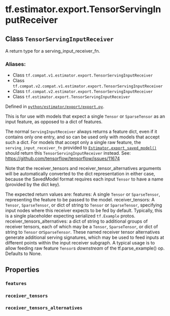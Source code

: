 <div itemscope itemtype="http://developers.google.com/ReferenceObject">
<meta itemprop="name" content="tf.estimator.export.TensorServingInputReceiver" />
<meta itemprop="path" content="Stable" />
<meta itemprop="property" content="features"/>
<meta itemprop="property" content="receiver_tensors"/>
<meta itemprop="property" content="receiver_tensors_alternatives"/>
</div>

# tf.estimator.export.TensorServingInputReceiver

## Class `TensorServingInputReceiver`

A return type for a serving_input_receiver_fn.



### Aliases:

* Class `tf.compat.v1.estimator.export.TensorServingInputReceiver`
* Class `tf.compat.v2.compat.v1.estimator.export.TensorServingInputReceiver`
* Class `tf.compat.v2.estimator.export.TensorServingInputReceiver`
* Class `tf.estimator.export.TensorServingInputReceiver`



Defined in [`python/estimator/export/export.py`](https://github.com/tensorflow/estimator/tree/master/tensorflow_estimator/python/estimator/export/export.py).

<!-- Placeholder for "Used in" -->

This is for use with models that expect a single `Tensor` or `SparseTensor`
as an input feature, as opposed to a dict of features.

The normal `ServingInputReceiver` always returns a feature dict, even if it
contains only one entry, and so can be used only with models that accept such
a dict.  For models that accept only a single raw feature, the
`serving_input_receiver_fn` provided to <a href="../../../tf/estimator/Estimator.md#export_saved_model"><code>Estimator.export_saved_model()</code></a>
should return this `TensorServingInputReceiver` instead.  See:
https://github.com/tensorflow/tensorflow/issues/11674

Note that the receiver_tensors and receiver_tensor_alternatives arguments
will be automatically converted to the dict representation in either case,
because the SavedModel format requires each input `Tensor` to have a name
(provided by the dict key).

The expected return values are:
  features: A single `Tensor` or `SparseTensor`, representing the feature
    to be passed to the model.
  receiver_tensors: A `Tensor`, `SparseTensor`, or dict of string to `Tensor`
    or `SparseTensor`, specifying input nodes where this receiver expects to
    be fed by default.  Typically, this is a single placeholder expecting
    serialized `tf.Example` protos.
  receiver_tensors_alternatives: a dict of string to additional
    groups of receiver tensors, each of which may be a `Tensor`,
    `SparseTensor`, or dict of string to `Tensor` or`SparseTensor`.
    These named receiver tensor alternatives generate additional serving
    signatures, which may be used to feed inputs at different points within
    the input receiver subgraph.  A typical usage is to allow feeding raw
    feature `Tensor`s *downstream* of the tf.parse_example() op.
    Defaults to None.

## Properties

<h3 id="features"><code>features</code></h3>




<h3 id="receiver_tensors"><code>receiver_tensors</code></h3>




<h3 id="receiver_tensors_alternatives"><code>receiver_tensors_alternatives</code></h3>






